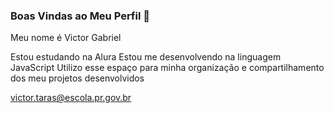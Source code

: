 ### Boas Vindas ao Meu Perfil 🧐

Meu nome é Victor Gabriel 

Estou estudando na Alura
Estou me desenvolvendo na linguagem JavaScript
Utilizo esse espaço para minha organização e compartilhamento dos meu projetos desenvolvidos

victor.taras@escola.pr.gov.br
